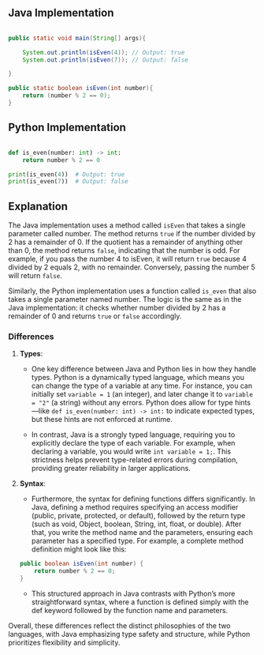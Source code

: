## Java Implementation

```java

public static void main(String[] args){

    System.out.println(isEven(4)); // Output: true
    System.out.println(isEven(7)); // Output: false

}

public static boolean isEven(int number){
    return (number % 2 == 0);
}


```

## Python Implementation

```python

def is_even(number: int) -> int:
    return number % 2 == 0

print(is_even(4))  # Output: true
print(is_even(7))  # Output: false

```

## Explanation

The Java implementation uses a method called `isEven` that takes a single parameter called number. The method returns `true` if the number divided by 2 has a remainder of 0. If the quotient has a remainder of anything other than 0, the method returns `false`, indicating that the number is odd. For example, if you pass the number 4 to isEven, it will return `true` because 4 divided by 2 equals 2, with no remainder. Conversely, passing the number 5 will return `false`.

Similarly, the Python implementation uses a function called `is_even` that also takes a single parameter named number. The logic is the same as in the Java implementation: it checks whether number divided by 2 has a remainder of 0 and returns `true` or `false` accordingly.

### Differences
1. **Types**:

    - One key difference between Java and Python lies in how they handle types. Python is a dynamically typed language, which means you can change the type of a variable at any time. For instance, you can initially set `variable = 1` (an integer), and later change it to `variable = "2"` (a string) without any errors. Python does allow for type hints—like `def is_even(number: int) -> int:` to indicate expected types, but these hints are not enforced at runtime.

    - In contrast, Java is a strongly typed language, requiring you to explicitly declare the type of each variable. For example, when declaring a variable, you would write `int variable = 1;`. This strictness helps prevent type-related errors during compilation, providing greater reliability in larger applications.

2. **Syntax**:

    - Furthermore, the syntax for defining functions differs significantly. In Java, defining a method requires specifying an access modifier (public, private, protected, or default), followed by the return type (such as void, Object, boolean, String, int, float, or double). After that, you write the method name and the parameters, ensuring each parameter has a specified type. For example, a complete method definition might look like this:

    ```java
    public boolean isEven(int number) {
        return number % 2 == 0;
    }
    ```
    - This structured approach in Java contrasts with Python’s more straightforward syntax, where a function is defined simply with the def keyword followed by the function name and parameters.

Overall, these differences reflect the distinct philosophies of the two languages, with Java emphasizing type safety and structure, while Python prioritizes flexibility and simplicity.


